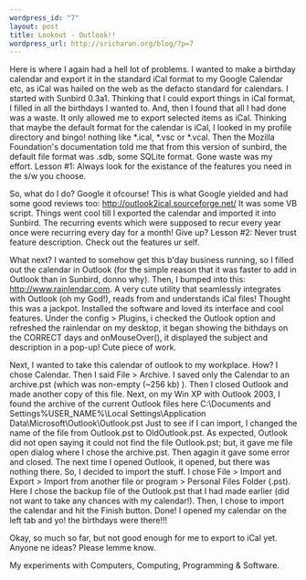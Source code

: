```yaml
--- 
wordpress_id: "7"
layout: post
title: Lookout - Outlook!!
wordpress_url: http://sricharan.org/blog/?p=7
---
```

Here is where I again had a hell lot of problems. I wanted to make a birthday calendar and export it in the standard iCal format to my Google Calendar etc, as iCal was hailed on the web as the defacto standard for calendars.
I started with Sunbird 0.3a1. Thinking that I could export things in iCal format, I filled in all the birthdays I wanted to. And, then I found that all I had done was a waste. It only allowed me to export selected items as iCal. Thinking that maybe the default format for the calendar is iCal, I looked in my profile directory and bingo! nothing like *.ical, *.vsc or *.vcal. Then the Mozilla Foundation's documentation told me that from this version of sunbird, the default file format was .sdb, some SQLite format. Gone waste was my effort.
Lesson #1: Always look for the existance of the features you need in the s/w you choose.

So, what do I do? Google it ofcourse!
This is what Google yielded and had some good reviews too: <a href="http://outlook2ical.sourceforge.net/">http://outlook2ical.sourceforge.net/</a>
It was some VB script. Things went cool till I exported the calendar and imported it into Sunbird. The recurring events which were supposed to recur every year once were recurring every day for a month! Give up?
Lesson #2: Never trust feature description. Check out the features ur self.

What next?
I wanted to somehow get this b'day business running, so I filled out the calendar in Outlook (for the simple reason that it was faster to add in Outlook than in Sunbird, donno why). Then, I bumped into this: <a href="http://www.rainlendar.com/">http://www.rainlendar.com</a>. A very cute utility that seamlessly integrates with Outlook (oh my God!), reads from and understands iCal files! Thought this was a jackpot. Installed the software and loved its interface and cool features. Under the config &gt; Plugins, i checked the Outlook option and refreshed the rainlendar on my desktop, it began showing the bithdays on the CORRECT days and onMouseOver(), it displayed the subject and description in a pop-up!
Cute piece of work.

Next, I wanted to take this calendar of outlook to my workplace. How?
I chose Calendar. Then I said File &gt; Archive. I saved only the Calendar to an archive.pst (which was non-empty (~256 kb) ). Then I closed Outlook and made another copy of this file.
Next, on my Win XP with Outlook 2003, I found the archive of the current Outlook files here C:\Documents and Settings\%USER_NAME%\Local Settings\Application Data\Microsoft\Outlook\Outlook.pst
Just to see if I can import, I changed the name of the file from Outlook.pst to OldOutlook.pst. As expected, Outlook did not open saying it could not find the file Outlook.pst; but, it gave me file open dialog where I chose the archive.pst. Then agagin it gave some error and closed. The next time I opened Outlook, it opened, but there was nothing there. So, I decided to import the stuff. I chose File &gt; Import and Export &gt; Import from another file or program &gt; Personal Files Folder (.pst).
Here I chose the backup file of the Outlook.pst that I had made earlier (did not want to take any chances with my calendar!). Then, I chose to import the calendar and hit the Finish button. Done!
I opened my calendar on the left tab and yo! the birthdays were there!!!

Okay, so much so far, but not good enough for me to export to iCal yet. Anyone ne ideas? Please lemme know.
<div class="blogger-post-footer">My experiments with Computers, Computing, Programming &amp; Software.</div>
